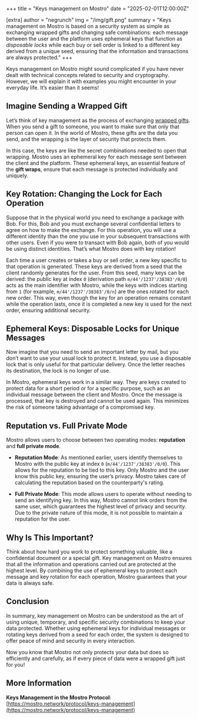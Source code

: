 +++
title = "Keys management on Mostro"
date = "2025-02-01T12:00:00Z"

[extra]
author = "negrunch"
img = "/img/gift.png"
summary = "Keys management on Mostro is based on a security system as simple as exchanging wrapped gifts and changing safe combinations: each message between the user and the platform uses ephemeral keys that function as *disposable locks* while each buy or sell order is linked to a different key derived from a unique seed, ensuring that the information and transactions are always protected."
+++

Keys management on Mostro might sound complicated if you have never dealt with technical concepts related to security and cryptography. However, we will explain it with examples you might encounter in your everyday life. It’s easier than it seems!

## Imagine Sending a Wrapped Gift

Let’s think of key management as the process of exchanging [wrapped gifts](https://github.com/nostr-protocol/nips/blob/master/59.md). When you send a gift to someone, you want to make sure that only that person can open it. In the world of Mostro, these gifts are the data you send, and the wrapping is the layer of security that protects them.

In this case, the keys are like the secret combinations needed to open that wrapping. Mostro uses an ephemeral key for each message sent between the client and the platform. These ephemeral keys, an essential feature of the **gift wraps**, ensure that each message is protected individually and uniquely.

## Key Rotation: Changing the Lock for Each Operation

Suppose that in the physical world you need to exchange a package with Bob. For this, Bob and you must exchange several confidential letters to agree on how to make the exchange. For this operation, you will use a different identity than the one you use in your subsequent transactions with other users. Even if you were to transact with Bob again, both of you would be using distinct identities. That’s what Mostro does with key rotation!

Each time a user creates or takes a buy or sell order, a new key specific to that operation is generated. These keys are derived from a seed that the client randomly generates for the user. From this seed, many keys can be derived: the public key at index `0` (derivation path `m/44'/1237'/38383'/0/0`) acts as the main identifier with Mostro, while the keys with indices starting from `1` (for example, `m/44'/1237'/38383'/0/n`) are the ones rotated for each new order. This way, even though the key for an operation remains constant while the operation lasts, once it is completed a new key is used for the next order, ensuring additional security.

## Ephemeral Keys: Disposable Locks for Unique Messages

Now imagine that you need to send an important letter by mail, but you don’t want to use your usual lock to protect it. Instead, you use a disposable lock that is only useful for that particular delivery. Once the letter reaches its destination, the lock is no longer of use.

In Mostro, ephemeral keys work in a similar way. They are keys created to protect data for a short period or for a specific purpose, such as an individual message between the client and Mostro. Once the message is processed, that key is destroyed and cannot be used again. This minimizes the risk of someone taking advantage of a compromised key.

## Reputation vs. Full Private Mode

Mostro allows users to choose between two operating modes: **reputation** and **full private mode**.

- **Reputation Mode**: As mentioned earlier, users identify themselves to Mostro with the public key at index `0` (`m/44'/1237'/38383'/0/0`). This allows for the reputation to be tied to this key. Only Mostro and the user know this public key, ensuring the user’s privacy. Mostro takes care of calculating the reputation based on the counterparty's rating.

- **Full Private Mode**: This mode allows users to operate without needing to send an identifying key. In this way, Mostro cannot link orders from the same user, which guarantees the highest level of privacy and security. Due to the private nature of this mode, it is not possible to maintain a reputation for the user.

## Why Is This Important?

Think about how hard you work to protect something valuable, like a confidential document or a special gift. Key management on Mostro ensures that all the information and operations carried out are protected at the highest level. By combining the use of ephemeral keys to protect each message and key rotation for each operation, Mostro guarantees that your data is always safe.

## Conclusion

In summary, key management on Mostro can be understood as the art of using unique, temporary, and specific security combinations to keep your data protected. Whether using ephemeral keys for individual messages or rotating keys derived from a seed for each order, the system is designed to offer peace of mind and security in every interaction.

Now you know that Mostro not only protects your data but does so efficiently and carefully, as if every piece of data were a wrapped gift just for you!

## More Information

**Keys Management in the Mostro Protocol**: [https://mostro.network/protocol/keys-management](https://mostro.network/protocol/keys-management)
